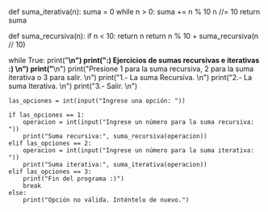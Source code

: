 def suma_iterativa(n):
    suma = 0
    while n > 0:
        suma += n % 10
        n //= 10
    return suma

def suma_recursiva(n):
    if n < 10:
        return n
    return n % 10 + suma_recursiva(n // 10)

while True:
    print("______\n")
    print(":) Ejercicios de sumas recursivas e iterativas :) \n")
    print("______\n")
    print("Presione 1 para la suma recursiva, 2 para la suma iterativa o 3 para salir. \n")
    print("1.- La suma Recursiva. \n")
    print("2.- La suma Iterativa. \n")
    print("3.- Salir. \n")

    las_opciones = int(input("Ingrese una opción: "))

    if las_opciones == 1:
        operacion = int(input("Ingrese un número para la suma recursiva: "))
        print("Suma recursiva:", suma_recursiva(operacion))
    elif las_opciones == 2:
        operacion = int(input("Ingrese un número para la suma iterativa: "))
        print("Suma iterativa:", suma_iterativa(operacion))
    elif las_opciones == 3:
        print("Fin del programa :)")
        break
    else:
        print("Opción no válida. Inténtelo de nuevo.")

